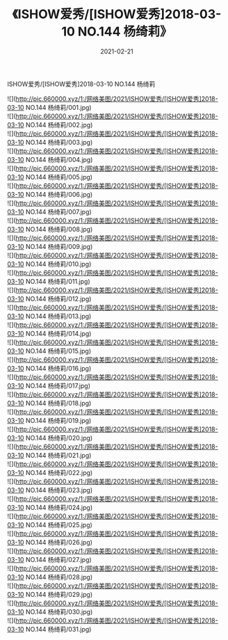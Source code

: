 ﻿---
layout: post
title:  《ISHOW爱秀/[ISHOW爱秀]2018-03-10 NO.144 杨绮莉》
date:   2021-02-21
img: http://pic.660000.xyz/1:/网络美图/2021/ISHOW爱秀/[ISHOW爱秀]2018-03-10 NO.144 杨绮莉/000.jpg
categories: [美女, 清纯, 唯美]
---

ISHOW爱秀/[ISHOW爱秀]2018-03-10 NO.144 杨绮莉

 ![](http://pic.660000.xyz/1:/网络美图/2021/ISHOW爱秀/[ISHOW爱秀]2018-03-10 NO.144 杨绮莉/001.jpg) <br>![](http://pic.660000.xyz/1:/网络美图/2021/ISHOW爱秀/[ISHOW爱秀]2018-03-10 NO.144 杨绮莉/002.jpg) <br>![](http://pic.660000.xyz/1:/网络美图/2021/ISHOW爱秀/[ISHOW爱秀]2018-03-10 NO.144 杨绮莉/003.jpg) <br>![](http://pic.660000.xyz/1:/网络美图/2021/ISHOW爱秀/[ISHOW爱秀]2018-03-10 NO.144 杨绮莉/004.jpg) <br>![](http://pic.660000.xyz/1:/网络美图/2021/ISHOW爱秀/[ISHOW爱秀]2018-03-10 NO.144 杨绮莉/005.jpg) <br>![](http://pic.660000.xyz/1:/网络美图/2021/ISHOW爱秀/[ISHOW爱秀]2018-03-10 NO.144 杨绮莉/006.jpg) <br>![](http://pic.660000.xyz/1:/网络美图/2021/ISHOW爱秀/[ISHOW爱秀]2018-03-10 NO.144 杨绮莉/007.jpg) <br>![](http://pic.660000.xyz/1:/网络美图/2021/ISHOW爱秀/[ISHOW爱秀]2018-03-10 NO.144 杨绮莉/008.jpg) <br>![](http://pic.660000.xyz/1:/网络美图/2021/ISHOW爱秀/[ISHOW爱秀]2018-03-10 NO.144 杨绮莉/009.jpg) <br>![](http://pic.660000.xyz/1:/网络美图/2021/ISHOW爱秀/[ISHOW爱秀]2018-03-10 NO.144 杨绮莉/010.jpg) <br>![](http://pic.660000.xyz/1:/网络美图/2021/ISHOW爱秀/[ISHOW爱秀]2018-03-10 NO.144 杨绮莉/011.jpg) <br>![](http://pic.660000.xyz/1:/网络美图/2021/ISHOW爱秀/[ISHOW爱秀]2018-03-10 NO.144 杨绮莉/012.jpg) <br>![](http://pic.660000.xyz/1:/网络美图/2021/ISHOW爱秀/[ISHOW爱秀]2018-03-10 NO.144 杨绮莉/013.jpg) <br>![](http://pic.660000.xyz/1:/网络美图/2021/ISHOW爱秀/[ISHOW爱秀]2018-03-10 NO.144 杨绮莉/014.jpg) <br>![](http://pic.660000.xyz/1:/网络美图/2021/ISHOW爱秀/[ISHOW爱秀]2018-03-10 NO.144 杨绮莉/015.jpg) <br>![](http://pic.660000.xyz/1:/网络美图/2021/ISHOW爱秀/[ISHOW爱秀]2018-03-10 NO.144 杨绮莉/016.jpg) <br>![](http://pic.660000.xyz/1:/网络美图/2021/ISHOW爱秀/[ISHOW爱秀]2018-03-10 NO.144 杨绮莉/017.jpg) <br>![](http://pic.660000.xyz/1:/网络美图/2021/ISHOW爱秀/[ISHOW爱秀]2018-03-10 NO.144 杨绮莉/018.jpg) <br>![](http://pic.660000.xyz/1:/网络美图/2021/ISHOW爱秀/[ISHOW爱秀]2018-03-10 NO.144 杨绮莉/019.jpg) <br>![](http://pic.660000.xyz/1:/网络美图/2021/ISHOW爱秀/[ISHOW爱秀]2018-03-10 NO.144 杨绮莉/020.jpg) <br>![](http://pic.660000.xyz/1:/网络美图/2021/ISHOW爱秀/[ISHOW爱秀]2018-03-10 NO.144 杨绮莉/021.jpg) <br>![](http://pic.660000.xyz/1:/网络美图/2021/ISHOW爱秀/[ISHOW爱秀]2018-03-10 NO.144 杨绮莉/022.jpg) <br>![](http://pic.660000.xyz/1:/网络美图/2021/ISHOW爱秀/[ISHOW爱秀]2018-03-10 NO.144 杨绮莉/023.jpg) <br>![](http://pic.660000.xyz/1:/网络美图/2021/ISHOW爱秀/[ISHOW爱秀]2018-03-10 NO.144 杨绮莉/024.jpg) <br>![](http://pic.660000.xyz/1:/网络美图/2021/ISHOW爱秀/[ISHOW爱秀]2018-03-10 NO.144 杨绮莉/025.jpg) <br>![](http://pic.660000.xyz/1:/网络美图/2021/ISHOW爱秀/[ISHOW爱秀]2018-03-10 NO.144 杨绮莉/026.jpg) <br>![](http://pic.660000.xyz/1:/网络美图/2021/ISHOW爱秀/[ISHOW爱秀]2018-03-10 NO.144 杨绮莉/027.jpg) <br>![](http://pic.660000.xyz/1:/网络美图/2021/ISHOW爱秀/[ISHOW爱秀]2018-03-10 NO.144 杨绮莉/028.jpg) <br>![](http://pic.660000.xyz/1:/网络美图/2021/ISHOW爱秀/[ISHOW爱秀]2018-03-10 NO.144 杨绮莉/029.jpg) <br>![](http://pic.660000.xyz/1:/网络美图/2021/ISHOW爱秀/[ISHOW爱秀]2018-03-10 NO.144 杨绮莉/030.jpg) <br>![](http://pic.660000.xyz/1:/网络美图/2021/ISHOW爱秀/[ISHOW爱秀]2018-03-10 NO.144 杨绮莉/031.jpg) <br>